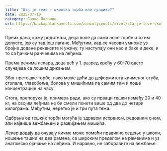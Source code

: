 ```yaml
---
title: "Шта је теже – школска торба или градиво?"
date: 2025-07-10
category: Бачка Паланка
url: https://backapalankavesti.com/zanimljivosti/zivot/sta-je-teze-skolska-torba-ili-gradivo/
---
```


Првих дана, кажу родитељи, деца воле да сама носе торбе и то им допусте, јер су тад још лагане. Међутим, кад се часови умноже уз бројне додане реквизите и ужину, ту наступају они као и баке и деке, и то са ђачким ранчевима на леђима.

Према речима лекара, деца већ у 1. разред крећу у 60-70 одсто случајева са лошим држањем.

Због претешке торбе, лако може доћи до деформитета кичменог стуба, стопала, главобоља, болова у мишићима па самим тим и лоше концентрације на часу.

Стога, препорука је, примера ради, ако су прваци тешки између 20 и 40 кг, на својим леђима не би смели понети више од два до четири килограма. Међутим, неретко је и три пута тежа.

Одбрана од тешких торби могућа је здравом исхраном, редовним сном, али највише вежбањем и развијањем мишића.

Лекар додају да очувају кичме може помоћи правилно седење у школи, ношење ташни на два рамена, са широким пределом на раменима и уз анатомско ојачање на леђима. И наравно, не заборавите на вежбање.

